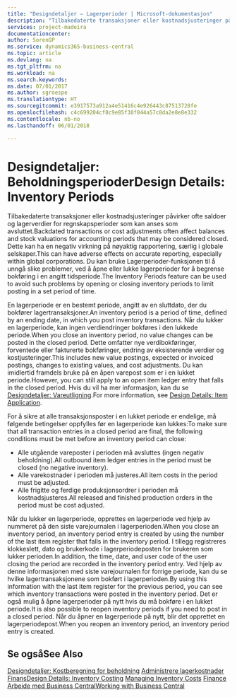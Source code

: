 ```yaml
---
title: "Designdetaljer – Lagerperioder | Microsoft-dokumentasjon"
description: "Tilbakedaterte transaksjoner eller kostnadsjusteringer påvirker ofte saldoer og lagerverdier for regnskapsperioder som kan anses som avsluttet. Dette kan ha en negativ virkning på nøyaktig rapportering, særlig i globale selskaper. Du kan bruke Lagerperioder-funksjonen til å unngå slike problemer, ved å åpne eller lukke lagerperioder for å begrense bokføring i en angitt tidsperiode."
services: project-madeira
documentationcenter: 
author: SorenGP
ms.service: dynamics365-business-central
ms.topic: article
ms.devlang: na
ms.tgt_pltfrm: na
ms.workload: na
ms.search.keywords: 
ms.date: 07/01/2017
ms.author: sgroespe
ms.translationtype: HT
ms.sourcegitcommit: e3917573a912a4e51416c4e926443c87513728fe
ms.openlocfilehash: c4c699204cf8c9e85f38f844a57c8da2e8e8e332
ms.contentlocale: nb-no
ms.lasthandoff: 06/01/2018

---
```

# <a name="design-details-inventory-periods"></a><span data-ttu-id="9b5bf-105">Designdetaljer: Beholdningsperioder</span><span class="sxs-lookup"><span data-stu-id="9b5bf-105">Design Details: Inventory Periods</span></span>
<span data-ttu-id="9b5bf-106">Tilbakedaterte transaksjoner eller kostnadsjusteringer påvirker ofte saldoer og lagerverdier for regnskapsperioder som kan anses som avsluttet.</span><span class="sxs-lookup"><span data-stu-id="9b5bf-106">Backdated transactions or cost adjustments often affect balances and stock valuations for accounting periods that may be considered closed.</span></span> <span data-ttu-id="9b5bf-107">Dette kan ha en negativ virkning på nøyaktig rapportering, særlig i globale selskaper.</span><span class="sxs-lookup"><span data-stu-id="9b5bf-107">This can have adverse effects on accurate reporting, especially within global corporations.</span></span> <span data-ttu-id="9b5bf-108">Du kan bruke Lagerperioder-funksjonen til å unngå slike problemer, ved å åpne eller lukke lagerperioder for å begrense bokføring i en angitt tidsperiode.</span><span class="sxs-lookup"><span data-stu-id="9b5bf-108">The Inventory Periods feature can be used to avoid such problems by opening or closing inventory periods to limit posting in a set period of time.</span></span>  

 <span data-ttu-id="9b5bf-109">En lagerperiode er en bestemt periode, angitt av en sluttdato, der du bokfører lagertransaksjoner.</span><span class="sxs-lookup"><span data-stu-id="9b5bf-109">An inventory period is a period of time, defined by an ending date, in which you post inventory transactions.</span></span> <span data-ttu-id="9b5bf-110">Når du lukker en lagerperiode, kan ingen verdiendringer bokføres i den lukkede periode.</span><span class="sxs-lookup"><span data-stu-id="9b5bf-110">When you close an inventory period, no value changes can be posted in the closed period.</span></span> <span data-ttu-id="9b5bf-111">Dette omfatter nye verdibokføringer, forventede eller fakturerte bokføringer, endring av eksisterende verdier og kostjusteringer.</span><span class="sxs-lookup"><span data-stu-id="9b5bf-111">This includes new value postings, expected or invoiced postings, changes to existing values, and cost adjustments.</span></span> <span data-ttu-id="9b5bf-112">Du kan imidlertid framdels bruke på en åpen varepost som er i en lukket periode.</span><span class="sxs-lookup"><span data-stu-id="9b5bf-112">However, you can still apply to an open item ledger entry that falls in the closed period.</span></span> <span data-ttu-id="9b5bf-113">Hvis du vil ha mer informasjon, kan du se [Designdetaljer: Vareutligning](design-details-item-application.md).</span><span class="sxs-lookup"><span data-stu-id="9b5bf-113">For more information, see [Design Details: Item Application](design-details-item-application.md).</span></span>  

 <span data-ttu-id="9b5bf-114">For å sikre at alle transaksjonsposter i en lukket periode er endelige, må følgende betingelser oppfylles før en lagerperiode kan lukkes:</span><span class="sxs-lookup"><span data-stu-id="9b5bf-114">To make sure that all transaction entries in a closed period are final, the following conditions must be met before an inventory period can close:</span></span>  

-   <span data-ttu-id="9b5bf-115">Alle utgående vareposter i perioden må avsluttes (ingen negativ beholdning).</span><span class="sxs-lookup"><span data-stu-id="9b5bf-115">All outbound item ledger entries in the period must be closed (no negative inventory).</span></span>  
-   <span data-ttu-id="9b5bf-116">Alle varekostnader i perioden må justeres.</span><span class="sxs-lookup"><span data-stu-id="9b5bf-116">All item costs in the period must be adjusted.</span></span>  
-   <span data-ttu-id="9b5bf-117">Alle frigitte og ferdige produksjonsordrer i perioden må kostnadsjusteres.</span><span class="sxs-lookup"><span data-stu-id="9b5bf-117">All released and finished production orders in the period must be cost adjusted.</span></span>  

 <span data-ttu-id="9b5bf-118">Når du lukker en lagerperiode, opprettes en lagerperiode ved hjelp av nummeret på den siste varejournalen i lagerperioden.</span><span class="sxs-lookup"><span data-stu-id="9b5bf-118">When you close an inventory period, an inventory period entry is created by using the number of the last item register that falls in the inventory period.</span></span> <span data-ttu-id="9b5bf-119">I tillegg registreres klokkeslett, dato og brukerkode i lagerperiodeposten for brukeren som lukker perioden.</span><span class="sxs-lookup"><span data-stu-id="9b5bf-119">In addition, the time, date, and user code of the user closing the period are recorded in the inventory period entry.</span></span> <span data-ttu-id="9b5bf-120">Ved hjelp av denne informasjonen med siste varejournalen for forrige periode, kan du se hvilke lagertransaksjonene som bokført i lagerperioden.</span><span class="sxs-lookup"><span data-stu-id="9b5bf-120">By using this information with the last item register for the previous period, you can see which inventory transactions were posted in the inventory period.</span></span> <span data-ttu-id="9b5bf-121">Det er også mulig å åpne lagerperioder på nytt hvis du må bokføre i en lukket periode.</span><span class="sxs-lookup"><span data-stu-id="9b5bf-121">It is also possible to reopen inventory periods if you need to post in a closed period.</span></span> <span data-ttu-id="9b5bf-122">Når du åpner en lagerperiode på nytt, blir det opprettet en lagerperiodepost.</span><span class="sxs-lookup"><span data-stu-id="9b5bf-122">When you reopen an inventory period, an inventory period entry is created.</span></span>  

## <a name="see-also"></a><span data-ttu-id="9b5bf-123">Se også</span><span class="sxs-lookup"><span data-stu-id="9b5bf-123">See Also</span></span>  
 <span data-ttu-id="9b5bf-124">[Designdetaljer: Kostberegning for beholdning](design-details-inventory-costing.md) [Administrere lagerkostnader](finance-manage-inventory-costs.md) [Finans](finance.md)</span><span class="sxs-lookup"><span data-stu-id="9b5bf-124">[Design Details: Inventory Costing](design-details-inventory-costing.md) [Managing Inventory Costs](finance-manage-inventory-costs.md) [Finance](finance.md)</span></span>  
 [<span data-ttu-id="9b5bf-125">Arbeide med Business Central</span><span class="sxs-lookup"><span data-stu-id="9b5bf-125">Working with Business Central</span></span>](ui-work-product.md)

